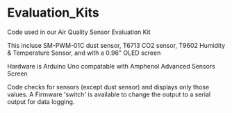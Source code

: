 # Evaluation_Kits
Code used in our Air Quality Sensor Evaluation Kit

This incluse SM-PWM-01C dust sensor, T6713 CO2 sensor, T9602 Humidity & Temperature Sensor, and with a 0.96" OLED screen

Hardware is Arduino Uno compatable with Amphenol Advanced Sensors Screen

Code checks for sensors (except dust sensor) and displays only those values. A Firmware 'switch' is available to change the output to a serial output for data logging.
